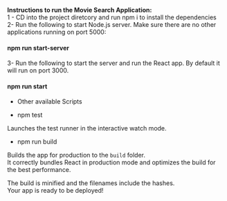 <b>Instructions to run the Movie Search Application:</b><br>
1 -  CD into the project diretcory and run npm i to install the dependencies<br>
2- Run the following to start Node.js server. Make sure there are no other applications running on port 5000:
<h4>npm run start-server</h4>
3- Run the following to start the server and run the React app. By default it will run on port 3000.
<h4>npm run start</h4>

- Other available Scripts<br>

 - npm test<br>

Launches the test runner in the interactive watch mode.<br>

- npm run build<br>

Builds the app for production to the `build` folder.<br>
It correctly bundles React in production mode and optimizes the build for the best performance.<br>

The build is minified and the filenames include the hashes.<br>
Your app is ready to be deployed!

